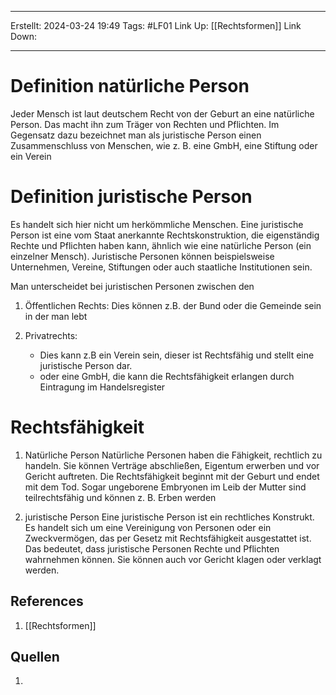 
--- 
Erstellt: 2024-03-24    19:49 
Tags: #LF01 
Link Up: [[Rechtsformen]]
Link Down:

--- 
# Definition natürliche Person
Jeder Mensch ist laut deutschem Recht von der Geburt an eine natürliche Person. Das macht ihn zum Träger von Rechten und Pflichten. Im Gegensatz dazu bezeichnet man als juristische Person einen Zusammenschluss von Menschen, wie z. B. eine GmbH, eine Stiftung oder ein Verein

# Definition juristische Person
 Es handelt sich hier nicht um herkömmliche Menschen. Eine juristische Person ist eine vom Staat anerkannte Rechtskonstruktion, die eigenständig Rechte und Pflichten haben kann, ähnlich wie eine natürliche Person (ein einzelner Mensch). Juristische Personen können beispielsweise Unternehmen, Vereine, Stiftungen oder auch staatliche Institutionen sein.

Man unterscheidet bei juristischen Personen zwischen den 
1. Öffentlichen Rechts:
	Dies können z.B. der Bund oder die Gemeinde sein in der man lebt
	
1. Privatrechts:
	- Dies kann z.B ein Verein sein, dieser ist Rechtsfähig und stellt eine juristische Person dar. 
	- oder eine GmbH, die kann die Rechtsfähigkeit erlangen durch Eintragung im Handelsregister

# Rechtsfähigkeit
1. Natürliche Person
	Natürliche Personen haben die Fähigkeit, rechtlich zu handeln. Sie können Verträge abschließen, Eigentum erwerben und vor Gericht auftreten. Die Rechtsfähigkeit beginnt mit der Geburt und endet mit dem Tod. Sogar ungeborene Embryonen im Leib der Mutter sind teilrechtsfähig und können z. B. Erben werden
	
1. juristische Person
	Eine juristische Person ist ein rechtliches Konstrukt. Es handelt sich um eine Vereinigung von Personen oder ein Zweckvermögen, das per Gesetz mit Rechtsfähigkeit ausgestattet ist. Das bedeutet, dass juristische Personen Rechte und Pflichten wahrnehmen können. Sie können auch vor Gericht klagen oder verklagt werden.
## References
1. [[Rechtsformen]]

## Quellen
1. 